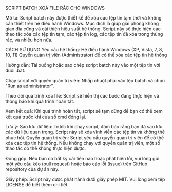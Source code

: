 SCRIPT BATCH XOÁ FILE RÁC CHO WINDOWS

Mô tả:
Script batch này được thiết kế để xóa các tệp tin tạm thời và không cần thiết trên hệ điều hành Windows. Mục đích là giúp giải phóng không gian đĩa cứng và cải thiện hiệu suất hệ thống. Script này sẽ thực hiện các thao tác xóa các tệp tin tạm, các tệp tin log, các tệp tin đã xóa trong thùng rác, và nhiều hơn nữa.

CÁCH SỬ DỤNG
Yêu cầu hệ thống:
Hệ điều hành Windows (XP, Vista, 7, 8, 10, 11)
Quyền quản trị viên (Administrator) để có thể xóa các tệp tin hệ thống

Hướng dẫn:
Tải xuống hoặc sao chép script batch này vào một tệp tin với đuôi .bat.

Chạy script với quyền quản trị viên:
Nhấp chuột phải vào tệp batch và chọn "Run as administrator".

Theo dõi quá trình xóa file:
Script sẽ hiển thị các bước đang thực hiện và thông báo khi quá trình hoàn tất.

Xem kết quả:
Khi quá trình hoàn tất, script sẽ tạm dừng để bạn có thể xem kết quả trước khi cửa sổ cmd đóng lại.

Lưu ý:
Sao lưu dữ liệu: Trước khi chạy script, đảm bảo rằng bạn đã sao lưu các dữ liệu quan trọng. Script này sẽ xóa vĩnh viễn các tệp tin và không thể phục hồi.
Quyền quản trị viên: Script yêu cầu quyền quản trị viên để có thể xóa các tệp tin hệ thống. Nếu không chạy với quyền quản trị viên, một số thao tác có thể không thực hiện được.

Đóng góp:
Nếu bạn có bất kỳ cải tiến nào hoặc phát hiện lỗi, vui lòng gửi một yêu cầu kéo (pull request) hoặc báo cáo lỗi (issue) trên GitHub repository của dự án này.

Giấy phép:
Script này được phát hành dưới giấy phép MIT. Vui lòng xem tệp LICENSE để biết thêm chi tiết.
